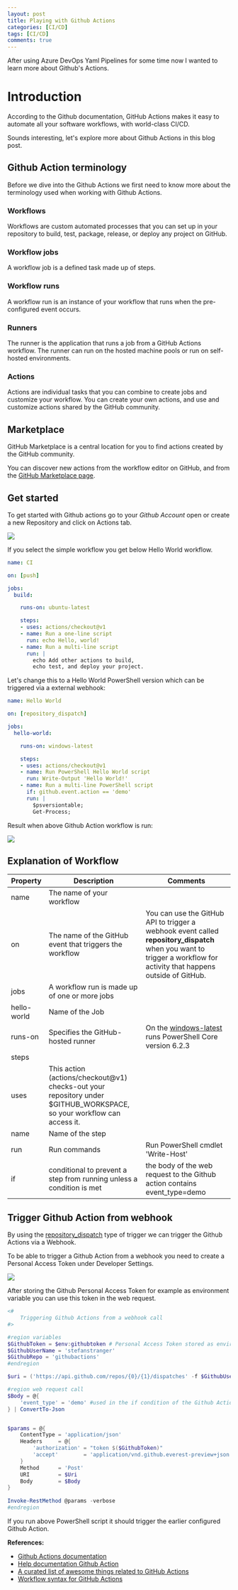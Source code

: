 ```yaml
---
layout: post
title: Playing with Github Actions
categories: [CI/CD]
tags: [CI/CD]
comments: true
---
```


After using Azure DevOps Yaml Pipelines for some time now I wanted to learn more about Github's Actions.

# Introduction

According to the Github documentation, GitHub Actions makes it easy to automate all your software workflows, with world-class CI/CD.

Sounds interesting, let's explore more about Github Actions in this blog post.

## Github Action terminology

Before we dive into the Github Actions we first need to know more about the  terminology used when working with Github Actions.

### Workflows

Workflows are custom automated processes that you can set up in your repository to build, test, package, release, or deploy any project on GitHub.

### Workflow jobs

A workflow job is a defined task made up of steps.

### Workflow runs

A workflow run is an instance of your workflow that runs when the pre-configured event occurs.

### Runners

The runner is the application that runs a job from a GitHub Actions workflow. The runner can run on the hosted machine pools or run on self-hosted environments.

### Actions

Actions are individual tasks that you can combine to create jobs and customize your workflow. You can create your own actions, and use and customize actions shared by the GitHub community.

## Marketplace

GitHub Marketplace is a central location for you to find actions created by the GitHub community.

You can discover new actions from the workflow editor on GitHub, and from the [GitHub Marketplace page](https://github.com/marketplace/actions/).

## Get started

To get started with Github actions go to your *Github Account* open or create a new Repository and click on Actions tab.

![](/assets/hellowordgithubaction.gif)

If you select the simple workflow you get below Hello World workflow.

```yaml
name: CI

on: [push]

jobs:
  build:

    runs-on: ubuntu-latest

    steps:
    - uses: actions/checkout@v1
    - name: Run a one-line script
      run: echo Hello, world!
    - name: Run a multi-line script
      run: |
        echo Add other actions to build,
        echo test, and deploy your project.
```

Let's change this to a Hello World PowerShell version which can be triggered via a external webhook:

```yaml
name: Hello World

on: [repository_dispatch]

jobs:
  hello-world:

    runs-on: windows-latest

    steps:
    - uses: actions/checkout@v1
    - name: Run PowerShell Hello World script
      run: Write-Output 'Hello World!'
    - name: Run a multi-line PowerShell script
      if: github.event.action == 'demo'
      run: |
        $psversiontable;
        Get-Process;
```

Result when above Github Action workflow is run:

![](/assets/2020-01-28_16-44-00.png)


## Explanation of Workflow

| Property    | Description                                                                                                           | Comments                                                                                                                                                                                                    |
| ----------- | --------------------------------------------------------------------------------------------------------------------- | ----------------------------------------------------------------------------------------------------------------------------------------------------------------------------------------------------------- |
| name        | The name of your workflow                                                                                             |                                                                                                                                                                                                             |
| on          | The name of the GitHub event that triggers the workflow                                                               | You can use the GitHub API to trigger a webhook event called **repository_dispatch** when you want to trigger a workflow for activity that happens outside of GitHub.                                       |
| jobs        | A workflow run is made up of one or more jobs                                                                         |                                                                                                                                                                                                             |
| hello-world | Name of the Job                                                                                                       |
| runs-on     | Specifies the GitHub-hosted runner                                                                                    | On the [windows-latest](https://help.github.com/en/actions/automating-your-workflow-with-github-actions/software-installed-on-github-hosted-runners#windows-server-2019) runs PowerShell Core version 6.2.3 |
| steps       |                                                                                                                       |
| uses        | This action (actions/checkout@v1) checks-out your repository under $GITHUB_WORKSPACE, so your workflow can access it. |
| name        | Name of the step                                                                                                      |
| run         | Run commands                                                                                                          | Run PowerShell cmdlet 'Write-Host'                                                                                                                                                                          |
| if          | conditional to prevent a step from running unless a condition is met                                                  | the body of the web request to the Github action contains event_type=demo                                                                                                                                   |

## Trigger Github Action from webhook

By using the [repository_dispatch](https://help.github.com/en/actions/automating-your-workflow-with-github-actions/events-that-trigger-workflows#external-events-repository_dispatch) type of trigger we can trigger the Github Actions via a Webhook.

To be able to trigger a Github Action from a webhook you need to create a Personal Access Token under Developer Settings.

![](/assets/2020-01-29_19-11-54.png)

After storing the Github Personal Access Token for example as environment variable you can use this token in the web request.

```PowerShell
<#
    Triggering Github Actions from a webhook call
#>

#region variables
$GithubToken = $env:githubtoken # Personal Access Token stored as environment variable
$GithubUserName = 'stefanstranger'
$GithubRepo = 'githubactions'
#endregion

$uri = ('https://api.github.com/repos/{0}/{1}/dispatches' -f $GithubUserName, $GithubRepo)

#region web request call
$Body = @{
    'event_type' = 'demo' #used in the if condition of the Github Action
} | ConvertTo-Json


$params = @{
    ContentType = 'application/json'
    Headers     = @{
        'authorization' = "token $($GithubToken)"
        'accept'        = 'application/vnd.github.everest-preview+json'
    }
    Method      = 'Post'
    URI         = $Uri
    Body        = $Body
}
  
Invoke-RestMethod @params -verbose
#endregion
```
If you run above PowerShell script it should trigger the earlier configured  Github Action.



**References:**
* [Github Actions documentation](https://github.com/features/actions)
* [Help documentation Github Action](https://help.github.com/en/actions/automating-your-workflow-with-github-actions)
* [A curated list of awesome things related to GitHub Actions](https://github.com/sdras/awesome-actions)
* [Workflow syntax for GitHub Actions](https://help.github.com/en/actions/automating-your-workflow-with-github-actions/workflow-syntax-for-github-actions)